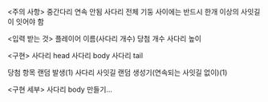 <주의 사항>
중간다리 연속 안됨
사다리 전체 기둥 사이에는 반드시 한개 이상의 사잇길이 잇어야 함

<입력 받는 것>
플레이어 이름(사다리 개수)
당첨 개수
사다리 높이

<구현>
사다리 head
사다리 body
사다리 tail

당첨 항목 랜덤 발생(1)
사다리 사잇길 랜덤 생성기(연속되는 사잇길 없이)(1)

<구현 세부>
사다리 body 만들기...


